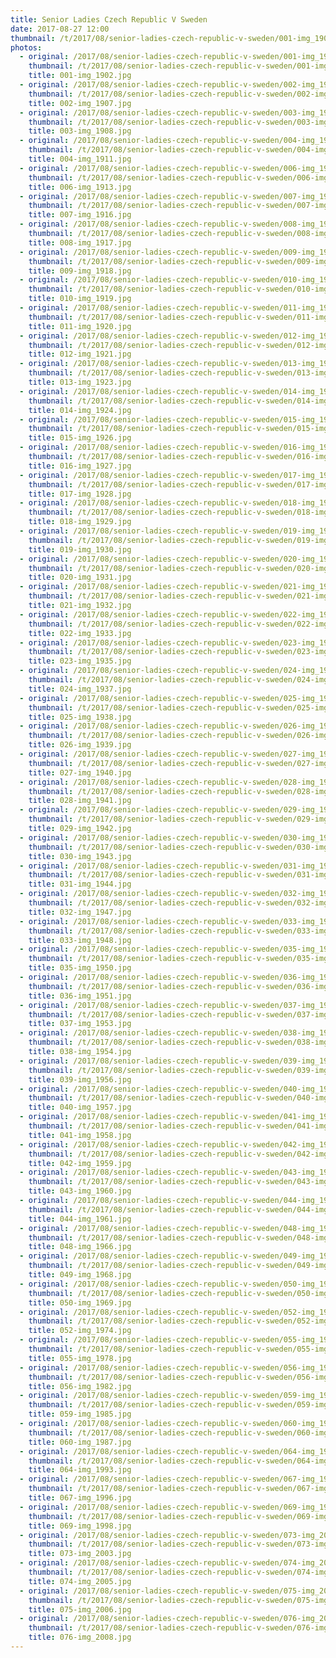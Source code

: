```yaml
---
title: Senior Ladies Czech Republic V Sweden
date: 2017-08-27 12:00
thumbnail: /t/2017/08/senior-ladies-czech-republic-v-sweden/001-img_1902.jpg
photos:
  - original: /2017/08/senior-ladies-czech-republic-v-sweden/001-img_1902.jpg
    thumbnail: /t/2017/08/senior-ladies-czech-republic-v-sweden/001-img_1902.jpg
    title: 001-img_1902.jpg
  - original: /2017/08/senior-ladies-czech-republic-v-sweden/002-img_1907.jpg
    thumbnail: /t/2017/08/senior-ladies-czech-republic-v-sweden/002-img_1907.jpg
    title: 002-img_1907.jpg
  - original: /2017/08/senior-ladies-czech-republic-v-sweden/003-img_1908.jpg
    thumbnail: /t/2017/08/senior-ladies-czech-republic-v-sweden/003-img_1908.jpg
    title: 003-img_1908.jpg
  - original: /2017/08/senior-ladies-czech-republic-v-sweden/004-img_1911.jpg
    thumbnail: /t/2017/08/senior-ladies-czech-republic-v-sweden/004-img_1911.jpg
    title: 004-img_1911.jpg
  - original: /2017/08/senior-ladies-czech-republic-v-sweden/006-img_1913.jpg
    thumbnail: /t/2017/08/senior-ladies-czech-republic-v-sweden/006-img_1913.jpg
    title: 006-img_1913.jpg
  - original: /2017/08/senior-ladies-czech-republic-v-sweden/007-img_1916.jpg
    thumbnail: /t/2017/08/senior-ladies-czech-republic-v-sweden/007-img_1916.jpg
    title: 007-img_1916.jpg
  - original: /2017/08/senior-ladies-czech-republic-v-sweden/008-img_1917.jpg
    thumbnail: /t/2017/08/senior-ladies-czech-republic-v-sweden/008-img_1917.jpg
    title: 008-img_1917.jpg
  - original: /2017/08/senior-ladies-czech-republic-v-sweden/009-img_1918.jpg
    thumbnail: /t/2017/08/senior-ladies-czech-republic-v-sweden/009-img_1918.jpg
    title: 009-img_1918.jpg
  - original: /2017/08/senior-ladies-czech-republic-v-sweden/010-img_1919.jpg
    thumbnail: /t/2017/08/senior-ladies-czech-republic-v-sweden/010-img_1919.jpg
    title: 010-img_1919.jpg
  - original: /2017/08/senior-ladies-czech-republic-v-sweden/011-img_1920.jpg
    thumbnail: /t/2017/08/senior-ladies-czech-republic-v-sweden/011-img_1920.jpg
    title: 011-img_1920.jpg
  - original: /2017/08/senior-ladies-czech-republic-v-sweden/012-img_1921.jpg
    thumbnail: /t/2017/08/senior-ladies-czech-republic-v-sweden/012-img_1921.jpg
    title: 012-img_1921.jpg
  - original: /2017/08/senior-ladies-czech-republic-v-sweden/013-img_1923.jpg
    thumbnail: /t/2017/08/senior-ladies-czech-republic-v-sweden/013-img_1923.jpg
    title: 013-img_1923.jpg
  - original: /2017/08/senior-ladies-czech-republic-v-sweden/014-img_1924.jpg
    thumbnail: /t/2017/08/senior-ladies-czech-republic-v-sweden/014-img_1924.jpg
    title: 014-img_1924.jpg
  - original: /2017/08/senior-ladies-czech-republic-v-sweden/015-img_1926.jpg
    thumbnail: /t/2017/08/senior-ladies-czech-republic-v-sweden/015-img_1926.jpg
    title: 015-img_1926.jpg
  - original: /2017/08/senior-ladies-czech-republic-v-sweden/016-img_1927.jpg
    thumbnail: /t/2017/08/senior-ladies-czech-republic-v-sweden/016-img_1927.jpg
    title: 016-img_1927.jpg
  - original: /2017/08/senior-ladies-czech-republic-v-sweden/017-img_1928.jpg
    thumbnail: /t/2017/08/senior-ladies-czech-republic-v-sweden/017-img_1928.jpg
    title: 017-img_1928.jpg
  - original: /2017/08/senior-ladies-czech-republic-v-sweden/018-img_1929.jpg
    thumbnail: /t/2017/08/senior-ladies-czech-republic-v-sweden/018-img_1929.jpg
    title: 018-img_1929.jpg
  - original: /2017/08/senior-ladies-czech-republic-v-sweden/019-img_1930.jpg
    thumbnail: /t/2017/08/senior-ladies-czech-republic-v-sweden/019-img_1930.jpg
    title: 019-img_1930.jpg
  - original: /2017/08/senior-ladies-czech-republic-v-sweden/020-img_1931.jpg
    thumbnail: /t/2017/08/senior-ladies-czech-republic-v-sweden/020-img_1931.jpg
    title: 020-img_1931.jpg
  - original: /2017/08/senior-ladies-czech-republic-v-sweden/021-img_1932.jpg
    thumbnail: /t/2017/08/senior-ladies-czech-republic-v-sweden/021-img_1932.jpg
    title: 021-img_1932.jpg
  - original: /2017/08/senior-ladies-czech-republic-v-sweden/022-img_1933.jpg
    thumbnail: /t/2017/08/senior-ladies-czech-republic-v-sweden/022-img_1933.jpg
    title: 022-img_1933.jpg
  - original: /2017/08/senior-ladies-czech-republic-v-sweden/023-img_1935.jpg
    thumbnail: /t/2017/08/senior-ladies-czech-republic-v-sweden/023-img_1935.jpg
    title: 023-img_1935.jpg
  - original: /2017/08/senior-ladies-czech-republic-v-sweden/024-img_1937.jpg
    thumbnail: /t/2017/08/senior-ladies-czech-republic-v-sweden/024-img_1937.jpg
    title: 024-img_1937.jpg
  - original: /2017/08/senior-ladies-czech-republic-v-sweden/025-img_1938.jpg
    thumbnail: /t/2017/08/senior-ladies-czech-republic-v-sweden/025-img_1938.jpg
    title: 025-img_1938.jpg
  - original: /2017/08/senior-ladies-czech-republic-v-sweden/026-img_1939.jpg
    thumbnail: /t/2017/08/senior-ladies-czech-republic-v-sweden/026-img_1939.jpg
    title: 026-img_1939.jpg
  - original: /2017/08/senior-ladies-czech-republic-v-sweden/027-img_1940.jpg
    thumbnail: /t/2017/08/senior-ladies-czech-republic-v-sweden/027-img_1940.jpg
    title: 027-img_1940.jpg
  - original: /2017/08/senior-ladies-czech-republic-v-sweden/028-img_1941.jpg
    thumbnail: /t/2017/08/senior-ladies-czech-republic-v-sweden/028-img_1941.jpg
    title: 028-img_1941.jpg
  - original: /2017/08/senior-ladies-czech-republic-v-sweden/029-img_1942.jpg
    thumbnail: /t/2017/08/senior-ladies-czech-republic-v-sweden/029-img_1942.jpg
    title: 029-img_1942.jpg
  - original: /2017/08/senior-ladies-czech-republic-v-sweden/030-img_1943.jpg
    thumbnail: /t/2017/08/senior-ladies-czech-republic-v-sweden/030-img_1943.jpg
    title: 030-img_1943.jpg
  - original: /2017/08/senior-ladies-czech-republic-v-sweden/031-img_1944.jpg
    thumbnail: /t/2017/08/senior-ladies-czech-republic-v-sweden/031-img_1944.jpg
    title: 031-img_1944.jpg
  - original: /2017/08/senior-ladies-czech-republic-v-sweden/032-img_1947.jpg
    thumbnail: /t/2017/08/senior-ladies-czech-republic-v-sweden/032-img_1947.jpg
    title: 032-img_1947.jpg
  - original: /2017/08/senior-ladies-czech-republic-v-sweden/033-img_1948.jpg
    thumbnail: /t/2017/08/senior-ladies-czech-republic-v-sweden/033-img_1948.jpg
    title: 033-img_1948.jpg
  - original: /2017/08/senior-ladies-czech-republic-v-sweden/035-img_1950.jpg
    thumbnail: /t/2017/08/senior-ladies-czech-republic-v-sweden/035-img_1950.jpg
    title: 035-img_1950.jpg
  - original: /2017/08/senior-ladies-czech-republic-v-sweden/036-img_1951.jpg
    thumbnail: /t/2017/08/senior-ladies-czech-republic-v-sweden/036-img_1951.jpg
    title: 036-img_1951.jpg
  - original: /2017/08/senior-ladies-czech-republic-v-sweden/037-img_1953.jpg
    thumbnail: /t/2017/08/senior-ladies-czech-republic-v-sweden/037-img_1953.jpg
    title: 037-img_1953.jpg
  - original: /2017/08/senior-ladies-czech-republic-v-sweden/038-img_1954.jpg
    thumbnail: /t/2017/08/senior-ladies-czech-republic-v-sweden/038-img_1954.jpg
    title: 038-img_1954.jpg
  - original: /2017/08/senior-ladies-czech-republic-v-sweden/039-img_1956.jpg
    thumbnail: /t/2017/08/senior-ladies-czech-republic-v-sweden/039-img_1956.jpg
    title: 039-img_1956.jpg
  - original: /2017/08/senior-ladies-czech-republic-v-sweden/040-img_1957.jpg
    thumbnail: /t/2017/08/senior-ladies-czech-republic-v-sweden/040-img_1957.jpg
    title: 040-img_1957.jpg
  - original: /2017/08/senior-ladies-czech-republic-v-sweden/041-img_1958.jpg
    thumbnail: /t/2017/08/senior-ladies-czech-republic-v-sweden/041-img_1958.jpg
    title: 041-img_1958.jpg
  - original: /2017/08/senior-ladies-czech-republic-v-sweden/042-img_1959.jpg
    thumbnail: /t/2017/08/senior-ladies-czech-republic-v-sweden/042-img_1959.jpg
    title: 042-img_1959.jpg
  - original: /2017/08/senior-ladies-czech-republic-v-sweden/043-img_1960.jpg
    thumbnail: /t/2017/08/senior-ladies-czech-republic-v-sweden/043-img_1960.jpg
    title: 043-img_1960.jpg
  - original: /2017/08/senior-ladies-czech-republic-v-sweden/044-img_1961.jpg
    thumbnail: /t/2017/08/senior-ladies-czech-republic-v-sweden/044-img_1961.jpg
    title: 044-img_1961.jpg
  - original: /2017/08/senior-ladies-czech-republic-v-sweden/048-img_1966.jpg
    thumbnail: /t/2017/08/senior-ladies-czech-republic-v-sweden/048-img_1966.jpg
    title: 048-img_1966.jpg
  - original: /2017/08/senior-ladies-czech-republic-v-sweden/049-img_1968.jpg
    thumbnail: /t/2017/08/senior-ladies-czech-republic-v-sweden/049-img_1968.jpg
    title: 049-img_1968.jpg
  - original: /2017/08/senior-ladies-czech-republic-v-sweden/050-img_1969.jpg
    thumbnail: /t/2017/08/senior-ladies-czech-republic-v-sweden/050-img_1969.jpg
    title: 050-img_1969.jpg
  - original: /2017/08/senior-ladies-czech-republic-v-sweden/052-img_1974.jpg
    thumbnail: /t/2017/08/senior-ladies-czech-republic-v-sweden/052-img_1974.jpg
    title: 052-img_1974.jpg
  - original: /2017/08/senior-ladies-czech-republic-v-sweden/055-img_1978.jpg
    thumbnail: /t/2017/08/senior-ladies-czech-republic-v-sweden/055-img_1978.jpg
    title: 055-img_1978.jpg
  - original: /2017/08/senior-ladies-czech-republic-v-sweden/056-img_1982.jpg
    thumbnail: /t/2017/08/senior-ladies-czech-republic-v-sweden/056-img_1982.jpg
    title: 056-img_1982.jpg
  - original: /2017/08/senior-ladies-czech-republic-v-sweden/059-img_1985.jpg
    thumbnail: /t/2017/08/senior-ladies-czech-republic-v-sweden/059-img_1985.jpg
    title: 059-img_1985.jpg
  - original: /2017/08/senior-ladies-czech-republic-v-sweden/060-img_1987.jpg
    thumbnail: /t/2017/08/senior-ladies-czech-republic-v-sweden/060-img_1987.jpg
    title: 060-img_1987.jpg
  - original: /2017/08/senior-ladies-czech-republic-v-sweden/064-img_1993.jpg
    thumbnail: /t/2017/08/senior-ladies-czech-republic-v-sweden/064-img_1993.jpg
    title: 064-img_1993.jpg
  - original: /2017/08/senior-ladies-czech-republic-v-sweden/067-img_1996.jpg
    thumbnail: /t/2017/08/senior-ladies-czech-republic-v-sweden/067-img_1996.jpg
    title: 067-img_1996.jpg
  - original: /2017/08/senior-ladies-czech-republic-v-sweden/069-img_1998.jpg
    thumbnail: /t/2017/08/senior-ladies-czech-republic-v-sweden/069-img_1998.jpg
    title: 069-img_1998.jpg
  - original: /2017/08/senior-ladies-czech-republic-v-sweden/073-img_2003.jpg
    thumbnail: /t/2017/08/senior-ladies-czech-republic-v-sweden/073-img_2003.jpg
    title: 073-img_2003.jpg
  - original: /2017/08/senior-ladies-czech-republic-v-sweden/074-img_2005.jpg
    thumbnail: /t/2017/08/senior-ladies-czech-republic-v-sweden/074-img_2005.jpg
    title: 074-img_2005.jpg
  - original: /2017/08/senior-ladies-czech-republic-v-sweden/075-img_2006.jpg
    thumbnail: /t/2017/08/senior-ladies-czech-republic-v-sweden/075-img_2006.jpg
    title: 075-img_2006.jpg
  - original: /2017/08/senior-ladies-czech-republic-v-sweden/076-img_2008.jpg
    thumbnail: /t/2017/08/senior-ladies-czech-republic-v-sweden/076-img_2008.jpg
    title: 076-img_2008.jpg
---
```

